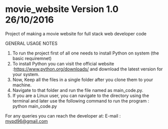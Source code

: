 # movie_website Version 1.0 26/10/2016
Project of making a movie website for full stack web developer code

GENERAL USAGE NOTES

1. To run the project first of all one needs to install Python on system (the basic requiremnet)
2. To install Python you can visit the official website :https://www.python.org/downloads/ and download the latest version for     your system.
3. Now, Keep all the files in a single folder after you clone them to your machine.
4. Navigate to that folder and run the file named as main_code.py.
5. If you are a Linux user, you can navigate to the directory using the terminal and later use the following command to run the    program : python main_code.py

For any queries you can reach the developer at:
E-mail : mypd96@gmail.com
